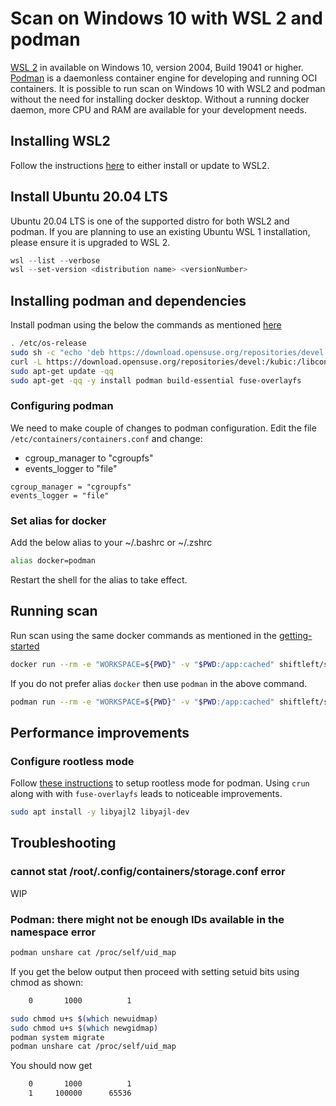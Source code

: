 # Scan on Windows 10 with WSL 2 and podman

[WSL 2](https://docs.microsoft.com/en-us/windows/wsl/wsl2-index) in available on Windows 10, version 2004, Build 19041 or higher. [Podman](https://podman.io/) is a daemonless container engine for developing and running OCI containers. It is possible to run scan on Windows 10 with WSL2 and podman without the need for installing docker desktop. Without a running docker daemon, more CPU and RAM are available for your development needs.

## Installing WSL2

Follow the instructions [here](https://docs.microsoft.com/en-us/windows/wsl/install-win10) to either install or update to WSL2.

## Install Ubuntu 20.04 LTS

Ubuntu 20.04 LTS is one of the supported distro for both WSL2 and podman. If you are planning to use an existing Ubuntu WSL 1 installation, please ensure it is upgraded to WSL 2.

```powershell
wsl --list --verbose
wsl --set-version <distribution name> <versionNumber>
```

## Installing podman and dependencies

Install podman using the below the commands as mentioned [here](https://podman.io/getting-started/installation)

```bash
. /etc/os-release
sudo sh -c "echo 'deb https://download.opensuse.org/repositories/devel:/kubic:/libcontainers:/testing/xUbuntu_${VERSION_ID}/ /' > /etc/apt/sources.list.d/devel:kubic:libcontainers:testing.list"
curl -L https://download.opensuse.org/repositories/devel:/kubic:/libcontainers:/testing/xUbuntu_${VERSION_ID}/Release.key | sudo apt-key add -
sudo apt-get update -qq
sudo apt-get -qq -y install podman build-essential fuse-overlayfs
```

### Configuring podman

We need to make couple of changes to podman configuration. Edit the file `/etc/containers/containers.conf` and change:

- cgroup_manager to "cgroupfs" 
- events_logger to "file"

```
cgroup_manager = "cgroupfs"
events_logger = "file"
```

### Set alias for docker

Add the below alias to your ~/.bashrc or ~/.zshrc

```bash
alias docker=podman
```

Restart the shell for the alias to take effect.

## Running scan

Run scan using the same docker commands as mentioned in the [getting-started](README.md)

```bash
docker run --rm -e "WORKSPACE=${PWD}" -v "$PWD:/app:cached" shiftleft/sast-scan scan
```

If you do not prefer alias `docker` then use `podman` in the above command.

```bash
podman run --rm -e "WORKSPACE=${PWD}" -v "$PWD:/app:cached" shiftleft/sast-scan scan
```

## Performance improvements

### Configure rootless mode

Follow [these instructions](https://github.com/containers/libpod/blob/master/docs/tutorials/rootless_tutorial.md) to setup rootless mode for podman. Using `crun` along with with `fuse-overlayfs` leads to noticeable improvements.

```bash
sudo apt install -y libyajl2 libyajl-dev
```

## Troubleshooting

### cannot stat /root/.config/containers/storage.conf error

WIP

### Podman: there might not be enough IDs available in the namespace error

```bash
podman unshare cat /proc/self/uid_map
```

If you get the below output then proceed with setting setuid bits using chmod as shown:

```bash
    0       1000          1
```

```bash
sudo chmod u+s $(which newuidmap)
sudo chmod u+s $(which newgidmap)
podman system migrate
podman unshare cat /proc/self/uid_map
```

You should now get

```bash
    0       1000          1
    1     100000      65536
```
